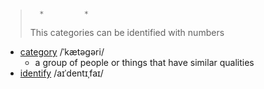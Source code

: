 #

>       *         *      
> This categories can be identified with numbers


* [category](https://www.macmillandictionary.com/media/american/us_pron/c/cat/categ/category_American_English_pronunciation.mp3) /ˈkætəɡəri/
  - a group of people or things that have similar qualities
* [identify](https://www.macmillandictionary.com/media/american/us_pron/i/ide/ident/identify_American_English_pronunciation.mp3)  /aɪˈdentɪˌfaɪ/
